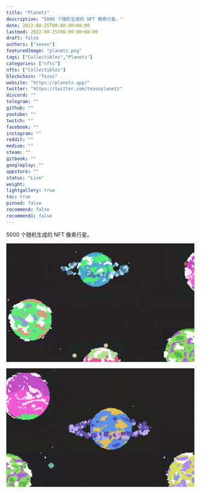```yaml
---
title: "Planetz"
description: "5000 个随机生成的 NFT 像素行星。"
date: 2022-08-25T00:00:00+08:00
lastmod: 2022-08-25T00:00:00+08:00
draft: false
authors: ["seven"]
featuredImage: "planetz.png"
tags: ["Collectibles","Planetz"]
categories: ["nfts"]
nfts: ["Collectibles"]
blockchain: "Tezos"
website: "https://planetz.app/"
twitter: "https://twitter.com/tezosplanetz"
discord: ""
telegram: ""
github: ""
youtube: ""
twitch: ""
facebook: ""
instagram: ""
reddit: ""
medium: ""
steam: ""
gitbook: ""
googleplay: ""
appstore: ""
status: "Live"
weight: 
lightgallery: true
toc: true
pinned: false
recommend: false
recommend1: false
---
```

5000 个随机生成的 NFT 像素行星。

![nft](1661305953771.jpg)

![nft](1661305961589.jpg)